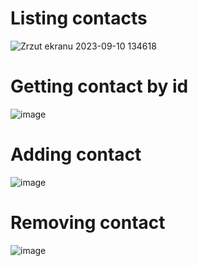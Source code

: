 # Listing contacts
![Zrzut ekranu 2023-09-10 134618](https://github.com/Rafal-Chojnacki/goit-hw01-node/assets/119457984/cf7ed798-346e-4658-8603-510bb1bd172c)

# Getting contact by id
![image](https://github.com/Rafal-Chojnacki/goit-hw01-node/assets/119457984/2a640a00-4c0c-4c37-8de6-13ba2d7dde65)

# Adding contact
![image](https://github.com/Rafal-Chojnacki/goit-hw01-node/assets/119457984/71c9b05f-15e7-47a1-a9ef-860d16d2da42)

# Removing contact
![image](https://github.com/Rafal-Chojnacki/goit-hw01-node/assets/119457984/ee043ce8-5647-4b3e-814a-2ab7c40a1c59)

